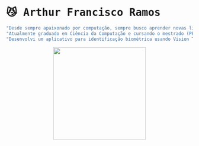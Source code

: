 # <samp> 😼 Arthur Francisco Ramos </samp>

```javascript
"Desde sempre apaixonado por computação, sempre busco aprender novas linguagens e desenvolver projetos de todos os tipos ⚡"
"Atualmente graduado em Ciência da Computação e cursando o mestrado (PPGC) na Unesp, desenvolvedor na HCosta 💬"
"Desenvolvi um aplicativo para identificação biométrica usando Vision Transformer e Flutter como TCC da graduação 👀" 
```

<div align="center">
	<img height="250px" src="https://github-readme-stats.vercel.app/api/top-langs/?username=af-ramos&layout=donut&theme=dark"/>
</div>
